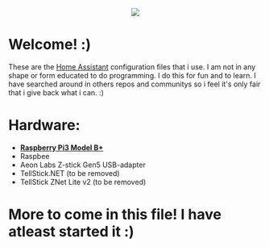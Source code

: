 <p align="center">
  <img src="https://github.com/home-assistant/home-assistant-assets/blob/master/loading-screen.gif">
</p>

# Welcome! :)
These are the [Home Assistant](https://home-assistant.io/) configuration files that i use. I am not in any shape or form educated to do programming.
I do this for fun and to learn.
I have searched around in others repos and communitys so i feel it's only fair that i give back what i can. :)

# Hardware:
* __[Raspberry Pi3 Model B+](https://www.raspberrypi.org/products/raspberry-pi-3-model-b-plus/)__ 
* Raspbee
* Aeon Labs Z-stick Gen5 USB-adapter
* TellStick.NET (to be removed)
* TellStick ZNet Lite v2 (to be removed)


# More to come in this file! I have atleast started it :)
